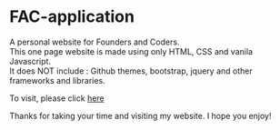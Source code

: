 # FAC-application
A personal website for Founders and Coders.<br>
This one page website is made using only HTML, CSS and vanila Javascript.<br> 
It does NOT include : Github themes, bootstrap, jquery and other frameworks and libraries.

To visit, please click <a href="http://itsina96.github.io/FAC-application">here</a>

Thanks for taking your time and visiting my website. I hope you enjoy! 
